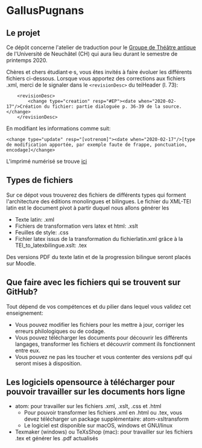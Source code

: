 # GallusPugnans

## Le projet
Ce dépôt concerne l'atelier de traduction pour le [Groupe de Théâtre antique](http://www.unine.ch/gta/) de l'Université de Neuchâtel (CH) qui aura lieu durant le semestre de printemps 2020.

Chères et chers étudiant·e·s, vous êtes invités à faire évoluer les différents fichiers ci-dessous. Lorsque vous apportez des corrections aux fichiers .xml, merci de le signaler dans le `<revisionDesc>` du teiHeader (l. 73): 

        <revisionDesc>
            <change type="creation" resp="#EP"><date when="2020-02-17"/>Création du fichier: partie dialoguée p. 36-39 de la source.</change>
        </revisionDesc> 

En modifiant les informations comme suit:

`<change type="update" resp="[votrenom]"><date when="2020-02-17"/>[type de modification apportée, par exemple faute de frappe, ponctuation, encodage]</change>`

L'imprimé numérisé se trouve [ici](https://books.google.ch/books?id=8WKhxNJ_2JUC&dq=gallus+pugnans&hl=fr&source=gbs_navlinks_s)


## Types de fichiers
Sur ce dépot vous trouverez des fichiers de différents types qui forment l'architecture des éditions monolingues et bilingues. Le fichier du XML-TEI latin est le document pivot à partir duquel nous allons générer les 

* Texte latin: .xml
* Fichiers de transformation vers latex et html: .xslt
* Feuilles de style: .css
* Fichier latex issus de la transformation du fichierlatin.xml grâce à la TEI_to_latexbilingue.xslt: .tex

Des versions PDF du texte latin et de la progression bilingue seront placés sur Moodle.

## Que faire avec les fichiers qui se trouvent sur GitHub?
Tout dépend de vos compétences et du pilier dans lequel vous validez cet enseignement: 
* Vous pouvez modifier les fichiers pour les mettre à jour, corriger les erreurs philologiques ou de codage.
* Vous pouvez télécharger les documents pour découvrir les différents langages, transformer les fichiers et découvrir comment ils fonctionnent entre eux. 
* Vous pouvez ne pas les toucher et vous contenter des versions pdf qui seront mises à disposition.

## Les logiciels opensource à télécharger pour pouvoir travailler sur les documents hors ligne
* atom: pour travailler sur les fichiers .xml, .xslt, .css et .html
  * Pour pouvoir transformer les fichiers .xml en .html ou .tex, vous devez télécharger un package supplémentaire: atom-xsltransform
  * Le logiciel est disponible sur macOS, windows et GNU/linux
* Texmaker (windows) ou TeXsShop (mac): pour travailler sur les fichiers .tex et générer les .pdf actualisés
